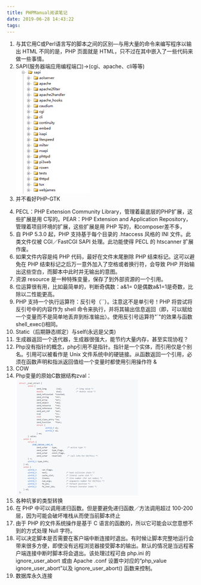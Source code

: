 ```yaml
---
title: PHPManual阅读笔记
date: 2019-06-28 14:43:22
tags:
---
```


1.	与其它用C或Perl语言写的脚本之间的区别—与用大量的命令来编写程序以输出 HTML 不同的是，PHP 页面就是 HTML，只不过在其中嵌入了一些代码来做一些事情。
2.	SAPI(服务器端应用编程端口)->(cgi、apache、cli等等)
    ![](/images/php-sapi.jpg)
3.	并不看好PHP-GTK
<!-- more --> 
4.	PECL：PHP Extension Community Library，管理着最底层的PHP扩展，这些扩展是用 C写的。PEAR：PHP Extension and Application Repository，管理着项目环境的扩展，这些扩展是用 PHP 写的，和composer差不多，
5.	自 PHP 5.3.0 起，PHP 支持基于每个目录的 .htaccess 风格的 INI 文件。此类文件仅被 CGI／FastCGI SAPI 处理。此功能使得 PECL 的 htscanner 扩展作废。
6.	如果文件内容是纯 PHP 代码，最好在文件末尾删除 PHP 结束标记。这可以避免在 PHP 结束标记之后万一意外加入了空格或者换行符，会导致 PHP 开始输出这些空白，而脚本中此时并无输出的意图。
7.	资源 resource 是一种特殊变量，保存了到外部资源的一个引用。
8.	位运算很有用，比如最简单的，判断奇偶数：a&1= 0是偶数a&1=1是奇数，比除以二性能更高。
9.	PHP 支持一个执行运算符：反引号（``）。注意这不是单引号！PHP 将尝试将反引号中的内容作为 shell 命令来执行，并将其输出信息返回（即，可以赋给一个变量而不是简单地丢弃到标准输出）。使用反引号运算符"`"的效果与函数shell_exec()相同。
10.	Static（后期静态绑定）与self(永远是父类)
11.	生成器返回一个迭代器，生成器很强大，能节约大量内存，甚至实现协程？
12.	Php没有指针的概念，php引用不是指针。指针是一个实体，而引用仅是个别名。引用可以被看作是 Unix 文件系统中的硬链接。从函数返回一个引用，必须在函数声明和指派返回值给一个变量时都使用引用操作符 &
13.	COW
14.	Php变量的原始C数据结构zval：
    ![](/images/zval.jpg)
15.	各种坑爹的类型转换
16.	在 PHP 中可以调用递归函数。但是要避免递归函数／方法调用超过 100-200 层，因为可能会破坏堆栈从而使当前脚本终止
17.	由于 PHP 的文件系统操作是基于 C 语言的函数的，所以它可能会以您意想不到的方式处理 Null 字符。
18.	可以决定脚本是否需要在客户端中断连接时退出。有时候让脚本完整地运行会带来很多方便，即使没有远程浏览器接受脚本的输出。默认的情况是当远程客户端连接中断时脚本将会退出。该处理过程可由 php.ini 的 ignore_user_abort 或由 Apache .conf 设置中对应的“php_value ignore_user_abort”以及 ignore_user_abort() 函数来控制。
19.	数据库永久连接
